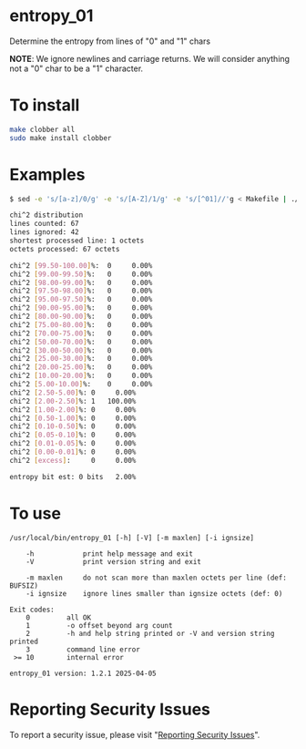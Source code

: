 # entropy_01

Determine the entropy from lines of "0" and "1" chars

**NOTE**: We ignore newlines and carriage returns.  We will consider anything not a "0" char to be a "1" character.


# To install

```sh
make clobber all
sudo make install clobber
```


# Examples

```sh
$ sed -e 's/[a-z]/0/g' -e 's/[A-Z]/1/g' -e 's/[^01]//'g < Makefile | ./entropy_01

chi^2 distribution
lines counted: 67
lines ignored: 42
shortest processed line: 1 octets
octets processed: 67 octets

chi^2 [99.50-100.00]%:	0	  0.00%
chi^2 [99.00-99.50]%:	0	  0.00%
chi^2 [98.00-99.00]%:	0	  0.00%
chi^2 [97.50-98.00]%:	0	  0.00%
chi^2 [95.00-97.50]%:	0	  0.00%
chi^2 [90.00-95.00]%:	0	  0.00%
chi^2 [80.00-90.00]%:	0	  0.00%
chi^2 [75.00-80.00]%:	0	  0.00%
chi^2 [70.00-75.00]%:	0	  0.00%
chi^2 [50.00-70.00]%:	0	  0.00%
chi^2 [30.00-50.00]%:	0	  0.00%
chi^2 [25.00-30.00]%:	0	  0.00%
chi^2 [20.00-25.00]%:	0	  0.00%
chi^2 [10.00-20.00]%:	0	  0.00%
chi^2 [5.00-10.00]%:	0	  0.00%
chi^2 [2.50-5.00]%:	0	  0.00%
chi^2 [2.00-2.50]%:	1	100.00%
chi^2 [1.00-2.00]%:	0	  0.00%
chi^2 [0.50-1.00]%:	0	  0.00%
chi^2 [0.10-0.50]%:	0	  0.00%
chi^2 [0.05-0.10]%:	0	  0.00%
chi^2 [0.01-0.05]%:	0	  0.00%
chi^2 [0.00-0.01]%:	0	  0.00%
chi^2 [excess]:		0	  0.00%

entropy bit est: 0 bits	  2.00%
```


# To use

```
/usr/local/bin/entropy_01 [-h] [-V] [-m maxlen] [-i ignsize]

    -h            print help message and exit
    -V            print version string and exit

    -m maxlen     do not scan more than maxlen octets per line (def: BUFSIZ)
    -i ignsize    ignore lines smaller than ignsize octets (def: 0)

Exit codes:
    0         all OK
    1         -o offset beyond arg count
    2         -h and help string printed or -V and version string printed
    3         command line error
 >= 10        internal error

entropy_01 version: 1.2.1 2025-04-05
```


# Reporting Security Issues

To report a security issue, please visit "[Reporting Security Issues](https://github.com/lcn2/entropy_01/security/policy)".
